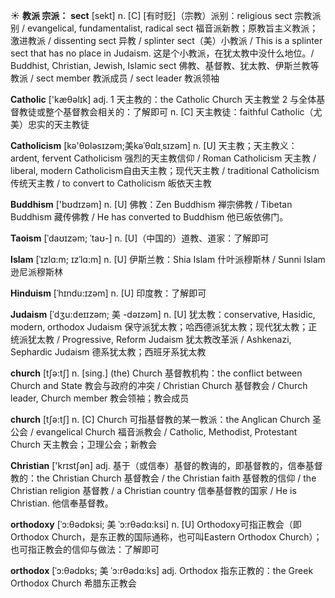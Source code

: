 ☀ <span class="category">**教派 宗派：**</span>
<span class="vocabulary">**sect**</span> [sekt]
<span class="definition">n. [C] [有时贬]（宗教）派别：</span>religious sect 宗教派别 / evangelical, fundamentalist, radical sect 福音派新教；原教旨主义教派；激进教派 / dissenting sect 异教 / splinter sect（美）小教派 / This is a splinter sect that has no place in Judaism. 这是个小教派，在犹太教中没什么地位。/ Buddhist, Christian, Jewish, Islamic sect 佛教、基督教、犹太教、伊斯兰教等教派 / sect member 教派成员 / sect leader 教派领袖

<span class="vocabulary">**Catholic**</span> ['kæθəlɪk] 
<span class="definition">adj. 1 天主教的：</span>the Catholic Church 天主教堂 <span class="definition">2 与全体基督教徒或整个基督教会相关的：</span>了解即可 <span class="definition">n. [C] 天主教徒：</span>faithful Catholic（尤美）忠实的天主教徒
           
<span class="vocabulary">**Catholicism**</span> [kə'θɒləsɪzəm;美kəˈθɑlɪˌsɪzəm]
<span class="definition">n. [U] 天主教；天主教义：</span>ardent, fervent Catholicism 强烈的天主教信仰 / Roman Catholicism 天主教 / liberal, modern Catholicism自由天主教；现代天主教 / traditional Catholicism 传统天主教 / to convert to Catholicism 皈依天主教

<span class="vocabulary">**Buddhism**</span> ['bʊdɪzəm] 
<span class="definition">n. [U] 佛教：</span>Zen Buddhism 禅宗佛教 / Tibetan Buddhism 藏传佛教 / He has converted to Buddhism 他已皈依佛门。
           
<span class="vocabulary">**Taoism**</span> [ˈdaʊɪzəm; ˈtaʊ-]
<span class="definition">n. [U]（中国的）道教、道家：</span>了解即可
        
<span class="vocabulary">**Islam**</span> [ˈɪzlɑ:m; ɪzˈlɑ:m]
<span class="definition">n. [U] 伊斯兰教：</span>Shia Islam 什叶派穆斯林 / Sunni Islam 逊尼派穆斯林

<span class="vocabulary">**Hinduism**</span> [ˈhɪndu:ɪzəm]
<span class="definition">n. [U] 印度教：</span>了解即可
           
<span class="vocabulary">**Judaism**</span> [ˈdʒu:deɪɪzəm; 美 -dəɪzəm]
<span class="definition">n. [U] 犹太教：</span>conservative, Hasidic, modern, orthodox Judaism 保守派犹太教；哈西德派犹太教；现代犹太教；正统派犹太教 / Progressive, Reform Judaism 犹太教改革派 / Ashkenazi, Sephardic Judaism 德系犹太教；西班牙系犹太教

<span class="vocabulary">**church**</span> [tʃə:tʃ] 
<span class="definition">n. [sing.] (the) Church 基督教机构：</span>the conflict between Church and State 教会与政府的冲突 / Christian Church 基督教会 / Church leader, Church member 教会领袖；教会成员

<span class="vocabulary">**church**</span> [tʃə:tʃ] 
<span class="definition">n. [C] Church 可指基督教的某一教派：</span>the Anglican Church 圣公会 / evangelical Church 福音派教会 / Catholic, Methodist, Protestant Church 天主教会；卫理公会；新教会 

<span class="vocabulary">**Christian**</span> ['krɪstʃən] 
<span class="definition">adj. 基于（或信奉）基督的教诲的，即基督教的，信奉基督教的：</span>the Christian Church 基督教会 / the Christian faith 基督教的信仰 / the Christian religion 基督教 / a Christian country 信奉基督教的国家 / He is Christian. 他信奉基督教。
                     
<span class="vocabulary">**orthodoxy**</span> [ˈɔ:θədɒksi; 美 ˈɔ:rθədɑ:ksi]
<span class="definition">n. [U] Orthodoxy可指正教会（即Orthodox Church，是东正教的国际通称，也可叫Eastern Orthodox Church）；也可指正教会的信仰与做法：</span>了解即可
 
<span class="vocabulary">**orthodox**</span> [ˈɔ:θədɒks; 美 ˈɔ:rθədɑ:ks]
<span class="definition">adj. Orthodox 指东正教的：</span>the Greek Orthodox Church 希腊东正教会

